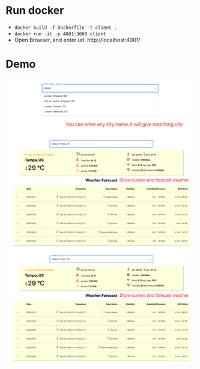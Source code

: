 # Run docker
- ```docker build -f Dockerfile -t client .```
- ```docker run -it -p 4001:3000 client ```
- Open Browser, and enter url: http://localhost:4001/


# Demo
![DEMO1](demo/Project-DEMO1.png "DEMO1")
![DEMO2](demo/Project-DEMO2.png "DEMO2")
![DEMO3](demo/Project-DEMO2.png "DEMO3")